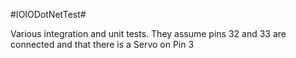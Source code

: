 #IOIODotNetTest#

Various integration and unit tests. They assume pins 32 and 33 are connected and that there is a Servo on Pin 3

